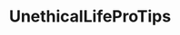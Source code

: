 ---
title: UnethicalLifeProTips
crosslinks:
- youtubefactsbot
- ShittyLifeProTips
- greentext
- youtubot
- IllegalLifeProTips
- ActLikeYouBelong
- Shoplifting
- LifeProTips
- iamverybadass
- AskReddit
- Frugal_Jerk
- DeathProTips
- john_yukis_bots
- therewasanattempt
- u_imguralbumbot
- CredibilityBot
- MassdropBot
- legaladvice
- xkcd
- AskAnEscort
---